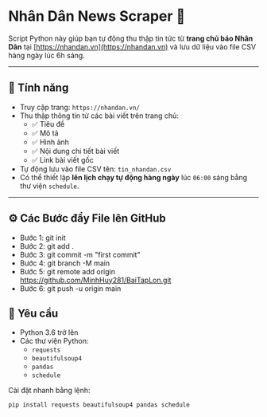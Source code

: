 # Nhân Dân News Scraper 📰

Script Python này giúp bạn tự động thu thập tin tức từ **trang chủ báo Nhân Dân** tại [https://nhandan.vn](https://nhandan.vn) và lưu dữ liệu vào file CSV hàng ngày lúc 6h sáng.

---

## 🚀 Tính năng

- Truy cập trang: `https://nhandan.vn/`
- Thu thập thông tin từ các bài viết trên trang chủ:
  - ✅ Tiêu đề
  - ✅ Mô tả
  - ✅ Hình ảnh
  - ✅ Nội dung chi tiết bài viết
  - ✅ Link bài viết gốc
- Tự động lưu vào file CSV tên: `tin_nhandan.csv`
- Có thể thiết lập **lên lịch chạy tự động hàng ngày** lúc `06:00` sáng bằng thư viện `schedule`.

---
## ⚙️ Các Bước đẩy File lên GitHub
- Bước 1: git init
- Bước 2: git add .
- Bước 3: git commit -m "first commit"
- Bước 4: git branch -M main
- Bước 5: git remote add origin https://github.com/MinhHuy281/BaiTapLon.git
- Bước 6: git push -u origin main

## 🧰 Yêu cầu

- Python 3.6 trở lên
- Các thư viện Python:
  - `requests`
  - `beautifulsoup4`
  - `pandas`
  - `schedule`

Cài đặt nhanh bằng lệnh:

```bash
pip install requests beautifulsoup4 pandas schedule
